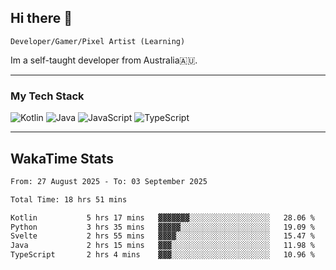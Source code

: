 ## Hi there 👋
`Developer/Gamer/Pixel Artist (Learning)`

Im a self-taught developer from Australia🇦🇺.

---

### My Tech Stack
<img src="https://img.shields.io/badge/kotlin-%230095d5.svg?logo=kotlin&logoColor=white&style=for-the-badge" alt="Kotlin" /> <img src="https://img.shields.io/badge/java-%23ed8b00.svg?logo=openjdk&logoColor=white&style=for-the-badge" alt="Java" /> <img src="https://img.shields.io/badge/javascript-%23323330.svg?logo=javascript&logoColor=%23F7DF1E&style=for-the-badge" alt="JavaScript" /> <img src="https://img.shields.io/badge/typescript-%23007acc.svg?logo=typescript&logoColor=white&style=for-the-badge" alt="TypeScript" />

---
## WakaTime Stats

<!--START_SECTION:waka-->

```txt
From: 27 August 2025 - To: 03 September 2025

Total Time: 18 hrs 51 mins

Kotlin           5 hrs 17 mins   ▓▓▓▓▓▓▓░░░░░░░░░░░░░░░░░░   28.06 %
Python           3 hrs 35 mins   ▓▓▓▓▓░░░░░░░░░░░░░░░░░░░░   19.09 %
Svelte           2 hrs 55 mins   ▓▓▓▓░░░░░░░░░░░░░░░░░░░░░   15.47 %
Java             2 hrs 15 mins   ▓▓▓░░░░░░░░░░░░░░░░░░░░░░   11.98 %
TypeScript       2 hrs 4 mins    ▓▓▓░░░░░░░░░░░░░░░░░░░░░░   10.96 %
```

<!--END_SECTION:waka-->